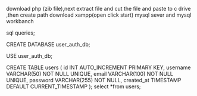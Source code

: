 download php (zib file),next extract file and cut the file and paste to c drive ,then create path
download xampp(open click start)
mysql sever and mysql workbanch

sql queries;

CREATE DATABASE user_auth_db;

USE user_auth_db;

CREATE TABLE users (
    id INT AUTO_INCREMENT PRIMARY KEY,
    username VARCHAR(50) NOT NULL UNIQUE,
    email VARCHAR(100) NOT NULL UNIQUE,
    password VARCHAR(255) NOT NULL,
    created_at TIMESTAMP DEFAULT CURRENT_TIMESTAMP
);
select *from users;